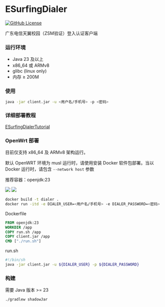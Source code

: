 # ESurfingDialer
[![GitHub License](https://img.shields.io/github/license/Rsplwe/ESurfingDialer?style=flat-square)](https://github.com/Rsplwe/ESurfingDialer/blob/main/LICENSE)

广东电信天翼校园（ZSM验证）登入认证客户端

### 运行环境
* Java 23 及以上
* x86_64 或 ARMv8
* glibc (linux only)
* 内存 ≥ 200M

### 使用
```bash
java -jar client.jar -u <用户名/手机号> -p <密码>
````

### 详细部署教程
[ESurfingDialerTutorial](https://github.com/EricZhou05/ESurfingDialerTutorial)

### OpenWrt 部署
目前仅支持 x86_64 及 ARMv8 架构运行。

默认 OpenWRT 环境为 musl 运行时，请使用安装 Docker 软件包部署。当以 Docker 运行时，请包含 `--network host` 参数

推荐容器：openjdk:23

![](imgs/01.png)
![](imgs/02.png)

```bash
docker build -t dialer .
docker run -itd -e DIALER_USER=<用户名/手机号> -e DIALER_PASSWORD=<密码> --name dialer-client --network host --restart=always dialer
```

Dockerfile
```dockerfile
FROM openjdk:23
WORKDIR /app
COPY run.sh /app
COPY client.jar /app
CMD ["./run.sh"]
```
run.sh
```bash
#!/bin/sh
java -jar client.jar -u ${DIALER_USER} -p ${DIALER_PASSWORD}
```


### 构建
需要 Java 版本 >= 23
```bash
./gradlew shadowJar
```
